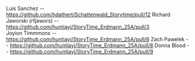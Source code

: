 Luis Sanchez -- https://github.com/hdathert/Schattenwald_Storytime/pull/12
Richard Jaworski (rfjawors) -- https://github.com/huntjayj/StoryTime_Erdmann_25A/pull/3  
Joyion Timmmons -- https://github.com/huntjayj/StoryTime_Erdmann_25A/pull/6
Zach Pawelek -- https://github.com/huntjayj/StoryTime_Erdmann_25A/pull/8
Donna Blood -- https://github.com/huntjayj/StoryTime_Erdmann_25A/pull/9
